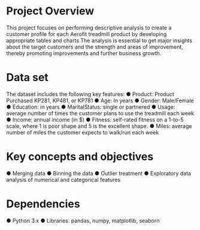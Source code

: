 # Project Overview
This project focuses on performing descriptive analysis to create a customer profile for each Aerofit treadmill product by developing appropriate tables and charts
The analysis is essential to get major insights about the target customers and the strength and areas of improvement, thereby promoting improvements and further business growth.

# Data set
The dataset includes the following key features:
● Product: Product Purchased KP281, KP481, or KP781
● Age: In years
● Gender: Male/Female
● Education: in years
● MaritalStatus: single or partnered
● Usage: average number of times the customer plans to use the treadmill each week
● Income: annual income (in $)
● Fitness: self-rated fitness on a 1-to-5 scale, where 1 is poor shape and 5 is the excellent shape.
● Miles: average number of miles the customer expects to walk/run each week

# Key concepts and objectives
● Merging data
● Binning the data
● Outlier treatment
● Exploratory data analysis of numerical and categorical features

# Dependencies
● Python 3.x
● Libraries: pandas, numpy, matplotlib, seaborn

